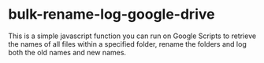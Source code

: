 # bulk-rename-log-google-drive
This is a simple javascript function you can run on Google Scripts to retrieve the names of all files within a specified folder, rename the folders and log both the old names and new names.
